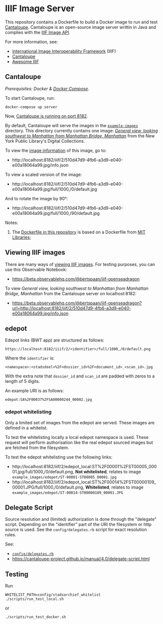 # IIIF Image Server

This repository contains a Dockerfile to build a Docker image to run and test [Cantaloupe](https://medusa-project.github.io/cantaloupe/). Cantaloupe is an open-source image server writtin in Java and complies with the [IIIF Image API](https://iiif.io/api/image/2.1/).

For more information, see:

- [International Image Interoperability Framework](https://iiif.io/) (IIIF)
- [Cantaloupe](https://cantaloupe-project.github.io/)
- [Awesome IIIF](https://github.com/IIIF/awesome-iiif)

## Cantaloupe

_Prerequisites: Docker & [Docker Compose](https://docs.docker.com/compose/)_.

To start Cantaloupe, run:

    docker-compose up server

Now, [Cantaloupe is running on port 8182](http://localhost:8182/).

By default, Cantaloupe will serve the images in the [`example-images`](example-images) directory. This directory currently contains one image: _[General view, looking southwest to Manhattan from Manhattan Bridge, Manhattan](https://digitalcollections.nypl.org/items/510d47d9-4fb6-a3d9-e040-e00a18064a99)_ from the New York Public Library's Digital Collections.

To view the [image information](https://iiif.io/api/image/2.1/#image-information) of this image, go to:

- http://localhost:8182/iiif/2/510d47d9-4fb6-a3d9-e040-e00a18064a99.jpg/info.json

To view a scaled version of the image:

- http://localhost:8182/iiif/2/510d47d9-4fb6-a3d9-e040-e00a18064a99.jpg/full/1000,/0/default.jpg

And to rotate the image by 90°:

- http://localhost:8182/iiif/2/510d47d9-4fb6-a3d9-e040-e00a18064a99.jpg/full/1000,/90/default.jpg

Notes:

1. The [Dockerfile in this repository](Dockerfile) is based on a Dockerfile from [MIT Libraries](https://github.com/MITLibraries/docker-cantaloupe/blob/master/Dockerfile);

## Viewing IIIF images

There are many ways of [viewing IIIF images](https://iiif.io/apps-demos/#image-viewing-clients). For testing purposes, you can use this Observable Notebook:

- https://beta.observablehq.com/@bertspaan/iiif-openseadragon

To view _General view, looking southwest to Manhattan from Manhattan Bridge, Manhattan_ from the Cantaloupe server on localhost:8182:

- https://beta.observablehq.com/@bertspaan/iiif-openseadragon?url=http://localhost:8182/iiif/2/510d47d9-4fb6-a3d9-e040-e00a18064a99.jpg/info.json

## edepot

Edepot links (BWT app) are structured as follows:

    https://localhost:8182/iiif/2/<identifier>/full/1000,/0/default.png

Where the `identifier` is:

    <namespace>:<stadsdeel>%2F<dossier_id>%2F<document_id>_<scan_id>.jpg

With the extra note that `dossier_id` and `scan_id` are padded with zeros to a length of 5 digits.

An example URI is as follows: 

    edepot:SA%2F00037%2FSA00000244_00002.jpg

### edepot whitelisting

Only a limited set of images from the edepot are served.
These images are defined in a whitelist.

To test the whitelisting locally a local edepot namespace is used.
These request will perform authorisation like the real edepot sourced images but are fetched from the filesystem. 

To test the edepot whitelisting use the following links:

* http://localhost:8182/iiif/2/edepot_local:ST%2F00001%2FST00005_00001.jpg/full/1000,/0/default.png,
**Not whitelisted**, relates to image `example_images/edepot/ST-00001-ST00005_00001.jpg`
* http://localhost:8182/iiif/2/edepot_local:ST%2F00014%2FST00000109_00001.JPG/full/1000,/0/default.png,
**Whitelisted**, relates to image `example_images/edepot/ST-00014-ST00000109_00001.JPG` 


## Delegate Script

Source resolution and (limited) authorization is done through the "delegate" script.
Depending on the "identifier" part of the URI the filesystem or http source is used.
See the `config/delegates.rb` script for exact resolution rules.

See:

- [`config/delegates.rb`](config/delegates.rb)
- https://cantaloupe-project.github.io/manual/4.0/delegate-script.html

## Testing

Run

    WHITELIST_PATH=config/stadsarchief_whitelist ./scripts/run_test_local.sh
   
or 

    ./scripts/run_test_docker.sh
